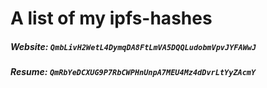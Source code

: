 # A list of my ipfs-hashes

##### Website: `QmbLivH2WetL4DymqDA8FtLmVA5DQQLudobmVpvJYFAWwJ`
##### Resume: `QmRbYeDCXUG9P7RbCWPHnUnpA7MEU4Mz4dDvrLtYyZAcmY`
